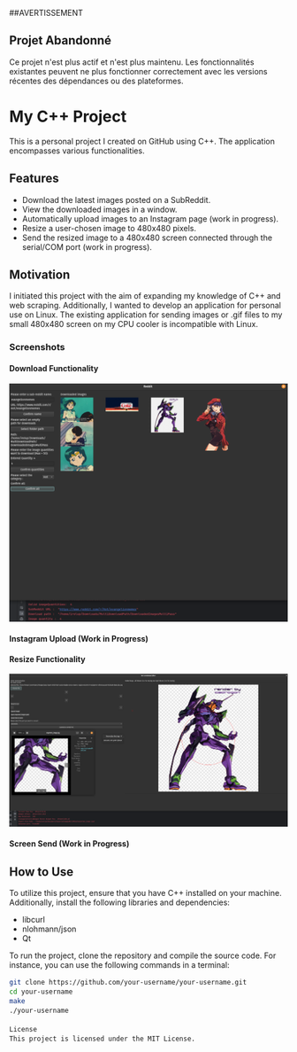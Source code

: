 ##AVERTISSEMENT
## Projet Abandonné

Ce projet n'est plus actif et n'est plus maintenu. Les fonctionnalités existantes peuvent ne plus fonctionner correctement avec les versions récentes des dépendances ou des plateformes.

# My C++ Project
This is a personal project I created on GitHub using C++. The application encompasses various functionalities.

## Features
- Download the latest images posted on a SubReddit.
- View the downloaded images in a window.
- Automatically upload images to an Instagram page (work in progress).
- Resize a user-chosen image to 480x480 pixels.
- Send the resized image to a 480x480 screen connected through the serial/COM port (work in progress).

## Motivation
I initiated this project with the aim of expanding my knowledge of C++ and web scraping. Additionally, I wanted to develop an application for personal use on Linux. The existing application for sending images or .gif files to my small 480x480 screen on my CPU cooler is incompatible with Linux.

### Screenshots
#### Download Functionality
![Download Functionality](screenshots/RedditDownloader.png)

#### Instagram Upload (Work in Progress)


#### Resize Functionality
![Resize Functionality](screenshots/ResizerScreenshot.png)

#### Screen Send (Work in Progress)


## How to Use
To utilize this project, ensure that you have C++ installed on your machine. Additionally, install the following libraries and dependencies:

- libcurl
- nlohmann/json
- Qt

To run the project, clone the repository and compile the source code. For instance, you can use the following commands in a terminal:

```bash
git clone https://github.com/your-username/your-username.git
cd your-username
make
./your-username

License
This project is licensed under the MIT License.

